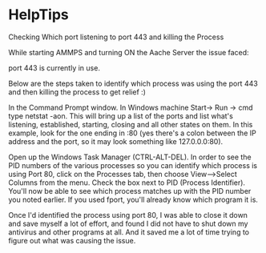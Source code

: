 # HelpTips
Checking Which port listening to port 443 and killing the Process

While starting AMMPS and turning ON the Aache Server the issue faced:

port 443 is currently in use.

Below are the steps taken to identify which process was using the port 443 and then killing the process to get relief :)

In the Command Prompt window. 
In Windows machine Start-> Run -> cmd
type netstat -aon. 
This will bring up a list of the ports and list what's listening, established, starting, closing and all other states on them. In this example, look for the one ending in :80 (yes there's a colon between the IP address and the port, so it may look something like 127.0.0.0:80).


Open up the Windows Task Manager (CTRL-ALT-DEL). In order to see the PID numbers of the various processes so you can identify which process is using Port 80, click on the Processes tab, then choose View-->Select Columns from the menu. Check the box next to PID (Process Identifier). You'll now be able to see which process matches up with the PID number you noted earlier. If you used fport, you'll already know which program it is. 

Once I'd identified the process using port 80, I was able to close it down and save myself a lot of effort, and found I did not have to shut down my antivirus and other programs at all. And it saved me a lot of time trying to figure out what was causing the issue.
